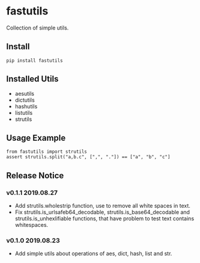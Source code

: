 # fastutils

Collection of simple utils.

## Install

```
pip install fastutils
```

## Installed Utils

- aesutils
- dictutils
- hashutils
- listutils
- strutils

## Usage Example

```
from fastutils import strutils
assert strutils.split("a,b.c", [",", "."]) == ["a", "b", "c"]
```



## Release Notice

### v0.1.1 2019.08.27

- Add strutils.wholestrip function, use to remove all white spaces in text.
- Fix strutils.is_urlsafeb64_decodable, strutils.is_base64_decodable and strutils.is_unhexlifiable functions, that have problem to test text contains whitespaces.

### v0.1.0 2019.08.23

- Add simple utils about operations of aes, dict, hash, list and str.
